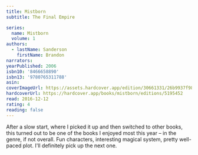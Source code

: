 ```yaml
---
title: Mistborn
subtitle: The Final Empire

series:
  name: Mistborn
  volume: 1
authors:
  - lastName: Sanderson
    firstName: Brandon
narrators:
yearPublished: 2006
isbn10: '8466658890'
isbn13: '9780765311788'
asin:
coverImageUrl: https://assets.hardcover.app/edition/30661331/26b9937f98d3884c53af4b685504e9577bca036e.jpeg
hardcoverUrl: https://hardcover.app/books/mistborn/editions/5195452
read: 2016-12-12
rating: 4
reading: false
---
```


After a slow start, where I picked it up and then switched to other books, this turned out to be one of the books I enjoyed most this year – in the genre, if not overall. Fun characters, interesting magical system, pretty well-paced plot. I'll definitely pick up the next one.
